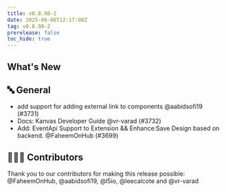 ```yaml
---
title: v0.8.98-2
date: 2025-06-06T12:17:08Z
tag: v0.8.98-2
prerelease: false
toc_hide: true
---
```


## What's New
## 🔤 General
- add support for adding external link to components @aabidsofi19 (#3731)
- Docs: Kanvas Developer Guide @vr-varad (#3732)
- Add: EventApi Support to Extension \&\& Enhance:Save Design based on backend. @FaheemOnHub (#3699)

## 👨🏽‍💻 Contributors

Thank you to our contributors for making this release possible:
@FaheemOnHub, @aabidsofi19, @l5io, @leecalcote and @vr-varad
